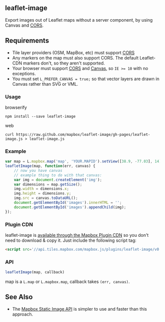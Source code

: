 ## leaflet-image

Export images out of Leaflet maps without a server component, by using
Canvas and [CORS](http://en.wikipedia.org/wiki/Cross-origin_resource_sharing).

## Requirements

* Tile layer providers (OSM, MapBox, etc) must support [CORS](http://en.wikipedia.org/wiki/Cross-origin_resource_sharing)
* Any markers on the map must also support CORS. The default Leaflet-CDN markers
  don't, so they aren't supported.
* Your browser must support [CORS](http://caniuse.com/#feat=cors) and [Canvas](http://caniuse.com/#feat=canvas),
  so `IE >= 10` with no exceptions.
* You must set `L_PREFER_CANVAS = true;` so that vector layers are drawn in Canvas
  rather than SVG or VML.

### Usage

browserify

    npm install --save leaflet-image

web

    curl https://raw.github.com/mapbox/leaflet-image/gh-pages/leaflet-image.js > leaflet-image.js

### Example

```js
var map = L.mapbox.map('map', 'YOUR.MAPID').setView([38.9, -77.03], 14);
leafletImage(map, function(err, canvas) {
    // now you have canvas
    // example thing to do with that canvas:
    var img = document.createElement('img');
    var dimensions = map.getSize();
    img.width = dimensions.x;
    img.height = dimensions.y;
    img.src = canvas.toDataURL();
    document.getElementById('images').innerHTML = '';
    document.getElementById('images').appendChild(img);
});
```

### Plugin CDN

leaflet-image is [available through the Mapbox Plugin CDN](https://www.mapbox.com/mapbox.js/plugins/#leaflet-image) so you don't need to download & copy it. Just include the following script tag:

```html
<script src='//api.tiles.mapbox.com/mapbox.js/plugins/leaflet-image/v0.0.3/leaflet-image.js'></script>
```

### API

```js
leafletImage(map, callback)
```

map is a `L.map` or `L.mapbox.map`, callback takes `(err, canvas)`.

## See Also

* The [Mapbox Static Image API](https://www.mapbox.com/developers/api/static/) is simpler to use
  and faster than this approach.

